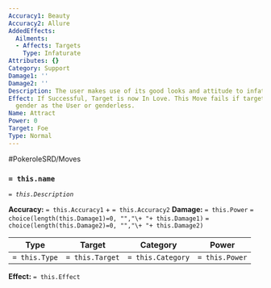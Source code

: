 ```yaml
---
Accuracy1: Beauty
Accuracy2: Allure
AddedEffects:
  Ailments:
  - Affects: Targets
    Type: Infaturate
Attributes: {}
Category: Support
Damage1: ''
Damage2: ''
Description: The user makes use of its good looks and attitude to infatuate its foe.
Effect: If Successful, Target is now In Love. This Move fails if target is from same
  gender as the User or genderless.
Name: Attract
Power: 0
Target: Foe
Type: Normal
---
```


#PokeroleSRD/Moves

### `= this.name` 
*`= this.Description`*

**Accuracy:** `= this.Accuracy1` + `= this.Accuracy2`
**Damage:** `= this.Power` `= choice(length(this.Damage1)=0, "","\+ "+ this.Damage1)` `= choice(length(this.Damage2)=0, "","\+ "+ this.Damage2)`

| Type          | Target          | Category          | Power          |
| ------------- | --------------- | ----------------  | -------------- |
| `= this.Type` | `= this.Target` | `= this.Category` | `= this.Power` | 

**Effect:** `= this.Effect`